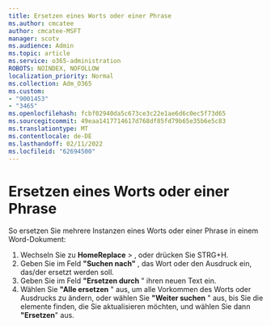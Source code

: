 ```yaml
---
title: Ersetzen eines Worts oder einer Phrase
ms.author: cmcatee
author: cmcatee-MSFT
manager: scotv
ms.audience: Admin
ms.topic: article
ms.service: o365-administration
ROBOTS: NOINDEX, NOFOLLOW
localization_priority: Normal
ms.collection: Adm_O365
ms.custom:
- "9001453"
- "3465"
ms.openlocfilehash: fcbf02940da5c673ce3c22e1ae6d6c0ec5f73d65
ms.sourcegitcommit: 49eaa1417714617d768df85fd79b65e35b6e5c83
ms.translationtype: MT
ms.contentlocale: de-DE
ms.lasthandoff: 02/11/2022
ms.locfileid: "62694500"
---
```

# <a name="replace-a-word-or-phrase"></a>Ersetzen eines Worts oder einer Phrase

So ersetzen Sie mehrere Instanzen eines Worts oder einer Phrase in einem Word-Dokument:

1. Wechseln Sie zu **HomeReplace** > , oder drücken Sie STRG+H.
2. Geben Sie im Feld **"Suchen nach"** , das Wort oder den Ausdruck ein, das/der ersetzt werden soll. 
3. Geben Sie im Feld **"Ersetzen durch** " ihren neuen Text ein.
3. Wählen Sie **"Alle ersetzen** " aus, um alle Vorkommen des Worts oder Ausdrucks zu ändern, oder wählen Sie **"Weiter suchen** " aus, bis Sie die elemente finden, die Sie aktualisieren möchten, und wählen Sie dann **"Ersetzen**" aus.